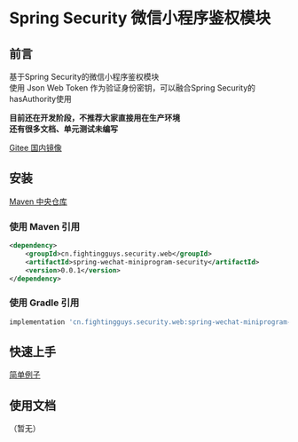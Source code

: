 # Spring Security 微信小程序鉴权模块

## 前言
基于Spring Security的微信小程序鉴权模块  
使用 Json Web Token 作为验证身份密钥，可以融合Spring Security的hasAuthority使用

**目前还在开发阶段，不推荐大家直接用在生产环境**  
**还有很多文档、单元测试未编写**

[Gitee 国内镜像](https://gitee.com/FightingGuys/spring-wechat-miniprogram-security)

## 安装

[Maven 中央仓库](https://search.maven.org/artifact/cn.fightingguys.security.web/spring-wechat-miniprogram-security/0.0.1/jar)

### 使用 Maven 引用
```xml
<dependency>
    <groupId>cn.fightingguys.security.web</groupId>
    <artifactId>spring-wechat-miniprogram-security</artifactId>
    <version>0.0.1</version>
</dependency>
```

### 使用 Gradle 引用
```groovy
implementation 'cn.fightingguys.security.web:spring-wechat-miniprogram-security:0.0.1'
```

## 快速上手
[简单例子](samples/wechat-miniprogram-authentication)

## 使用文档
（暂无）
